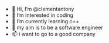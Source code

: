 - 👋 Hi, I’m @clementantony
- 👀 I’m interested in coding 
- 🌱 I’m currently learning c++
- 💞️ my aim is to be a software engineer
- 📫 i want to go to a good company

<!---
clementantony/clementantony is a ✨ special ✨ repository because its `README.md` (this file) appears on your GitHub profile.
You can click the Preview link to take a look at your changes.
--->
